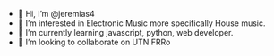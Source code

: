 - 👋 Hi, I’m @jeremias4
- 👀 I’m interested in Electronic Music more specifically House music.
- 🌱 I’m currently learning javascript, python, web developer.
- 💞️ I’m looking to collaborate on UTN FRRo

<!---
jeremias4/jeremias4 is a ✨ special ✨ repository because its `README.md` (this file) appears on your GitHub profile.
You can click the Preview link to take a look at your changes.
--->
